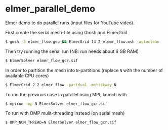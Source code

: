 # elmer_parallel_demo
Elmer demo to do parallel runs (input files for YouTube video).

First create the serial mesh-file using Gmsh and ElmerGrid
```bash
$ gmsh -3 elmer_flow.geo && ElmerGrid 14 2 elemr_flow.msh -autoclean
```
Then try running the serial run (NB: run needs about 6 GB RAM)
```bash
$ ElmerSolver elmer_flow_gcr.sif
```
In order to partition the mesh into `N`-partitions (replace `N` with the number of available CPU cores)
```bash
$ ElmerGrid 2 2 elmer_flow -partdual -metiskway N
```
To run the previous case in parallel using MPI, launch with
```bash
$ mpirun -np N ElmerSolver elmer_flow_gcr.sif
```
To run with OMP mulit-threading instead (on serial mesh)
```bash
$ OMP_NUM_THREAD=N ElmerSolver elmer_flow_gcr.sif
```
